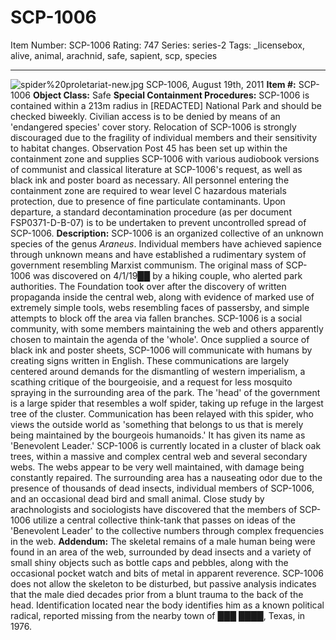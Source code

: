 # SCP-1006
Item Number: SCP-1006
Rating: 747
Series: series-2
Tags: _licensebox, alive, animal, arachnid, safe, sapient, scp, species

---

![spider%20proletariat-new.jpg](https://scp-wiki.wdfiles.com/local--files/scp-1006/spider%20proletariat-new.jpg)
SCP-1006, August 19th, 2011
**Item #:** SCP-1006
**Object Class:** Safe
**Special Containment Procedures:** SCP-1006 is contained within a 213m radius in [REDACTED] National Park and should be checked biweekly. Civilian access is to be denied by means of an 'endangered species' cover story. Relocation of SCP-1006 is strongly discouraged due to the fragility of individual members and their sensitivity to habitat changes. Observation Post 45 has been set up within the containment zone and supplies SCP-1006 with various audiobook versions of communist and classical literature at SCP-1006's request, as well as black ink and poster board as necessary.
All personnel entering the containment zone are required to wear level C hazardous materials protection, due to presence of fine particulate contaminants. Upon departure, a standard decontamination procedure (as per document FSP0371-D-B-07) is to be undertaken to prevent uncontrolled spread of SCP-1006.
**Description:** SCP-1006 is an organized collective of an unknown species of the genus _Araneus_. Individual members have achieved sapience through unknown means and have established a rudimentary system of government resembling Marxist communism.
The original mass of SCP-1006 was discovered on 4/1/19██ by a hiking couple, who alerted park authorities. The Foundation took over after the discovery of written propaganda inside the central web, along with evidence of marked use of extremely simple tools, webs resembling faces of passersby, and simple attempts to block off the area via fallen branches.
SCP-1006 is a social community, with some members maintaining the web and others apparently chosen to maintain the agenda of the 'whole'. Once supplied a source of black ink and poster sheets, SCP-1006 will communicate with humans by creating signs written in English. These communications are largely centered around demands for the dismantling of western imperialism, a scathing critique of the bourgeoisie, and a request for less mosquito spraying in the surrounding area of the park.
The 'head' of the government is a large spider that resembles a wolf spider, taking up refuge in the largest tree of the cluster. Communication has been relayed with this spider, who views the outside world as 'something that belongs to us that is merely being maintained by the bourgeois humanoids.' It has given its name as 'Benevolent Leader.'
SCP-1006 is currently located in a cluster of black oak trees, within a massive and complex central web and several secondary webs. The webs appear to be very well maintained, with damage being constantly repaired. The surrounding area has a nauseating odor due to the presence of thousands of dead insects, individual members of SCP-1006, and an occasional dead bird and small animal.
Close study by arachnologists and sociologists have discovered that the members of SCP-1006 utilize a central collective think-tank that passes on ideas of the 'Benevolent Leader' to the collective numbers through complex frequencies in the web.
**Addendum:** The skeletal remains of a male human being were found in an area of the web, surrounded by dead insects and a variety of small shiny objects such as bottle caps and pebbles, along with the occasional pocket watch and bits of metal in apparent reverence. SCP-1006 does not allow the skeleton to be disturbed, but passive analysis indicates that the male died decades prior from a blunt trauma to the back of the head. Identification located near the body identifies him as a known political radical, reported missing from the nearby town of ███ ████, Texas, in 1976.